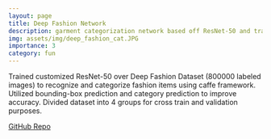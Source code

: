 ```yaml
---
layout: page
title: Deep Fashion Network
description: garment categorization network based off ResNet-50 and trained on <a href="http://mmlab.ie.cuhk.edu.hk/projects/DeepFashion.html">Deep Fashion Database</a>
img: assets/img/deep_fashion_cat.JPG
importance: 3
category: fun
---
```


Trained customized ResNet-50 over Deep Fashion Dataset (800000 labeled images) to recognize and categorize fashion items using caffe framework.
Utilized bounding-box prediction and category prediction to improve accuracy. 
Divided dataset into 4 groups for cross train and validation purposes.

<a href="https://github.com/caseycui/DeepFashionNetwork">GitHub Repo</a>
